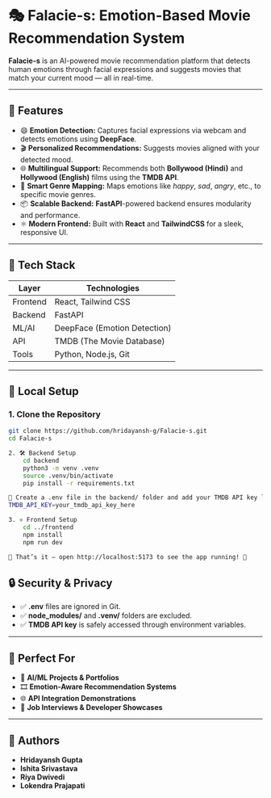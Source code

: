 # 🎭 **Falacie-s: Emotion-Based Movie Recommendation System**

**Falacie-s** is an AI-powered movie recommendation platform that detects human emotions through facial expressions and suggests movies that match your current mood — all in real-time.

---

## 🚀 **Features**

- 😄 **Emotion Detection:** Captures facial expressions via webcam and detects emotions using **DeepFace**.
- 🎬 **Personalized Recommendations:** Suggests movies aligned with your detected mood.
- 🌐 **Multilingual Support:** Recommends both **Bollywood (Hindi)** and **Hollywood (English)** films using the **TMDB API**.
- 🧠 **Smart Genre Mapping:** Maps emotions like *happy*, *sad*, *angry*, etc., to specific movie genres.
- 📦 **Scalable Backend:** **FastAPI**-powered backend ensures modularity and performance.
- ⚛️ **Modern Frontend:** Built with **React** and **TailwindCSS** for a sleek, responsive UI.

---

## 🧪 **Tech Stack**

| **Layer**   | **Technologies**                          |
|-------------|--------------------------------------------|
| Frontend    | React, Tailwind CSS                        |
| Backend     | FastAPI                                    |
| ML/AI       | DeepFace (Emotion Detection)               |
| API         | TMDB (The Movie Database)                  |
| Tools       | Python, Node.js, Git                       |

---

## 🔧 **Local Setup**

### 1. **Clone the Repository**

```bash
git clone https://github.com/hridayansh-g/Falacie-s.git
cd Falacie-s

2. 🛠️ Backend Setup
    cd backend
    python3 -m venv .venv
    source .venv/bin/activate
    pip install -r requirements.txt

🔑 Create a .env file in the backend/ folder and add your TMDB API key like this:
TMDB_API_KEY=your_tmdb_api_key_here

3. ⚛️ Frontend Setup
    cd ../frontend
    npm install
    npm run dev

🔗 That’s it — open http://localhost:5173 to see the app running! 🎉
```
## 🔒 **Security & Privacy**

- ✅ **.env** files are ignored in Git.
- ✅ **node_modules/** and **.venv/** folders are excluded.
- ✅ **TMDB API key** is safely accessed through environment variables.

---

## 💼 **Perfect For**

- 🧠 **AI/ML Projects & Portfolios**
- 🎞 **Emotion-Aware Recommendation Systems**
- 🌐 **API Integration Demonstrations**
- 🧳 **Job Interviews & Developer Showcases**

---

## 🙌 **Authors**

- **Hridayansh Gupta**
- **Ishita Srivastava**
- **Riya Dwivedi**
- **Lokendra Prajapati**